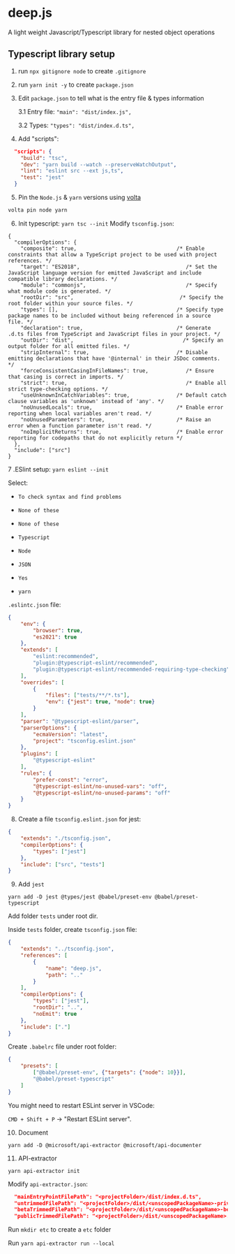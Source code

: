 # deep.js
A light weight Javascript/Typescript library for nested object operations

## Typescript library setup

1. run `npx gitignore node` to create `.gitignore`

2. run `yarn init -y` to create `package.json`

3. Edit `package.json` to tell what is the entry file & types information

    3.1 Entry file: `"main": "dist/index.js",`
    
    3.2 Types: `"types": "dist/index.d.ts",`

4. Add "scripts":

```json
  "scripts": {
    "build": "tsc",
    "dev": "yarn build --watch --preserveWatchOutput",
    "lint": "eslint src --ext js,ts",
    "test": "jest"
  }
```

5. Pin the `Node.js` & `yarn` versions using [volta](https://volta.sh/)

```bash
volta pin node yarn
```

6. Init typescript: `yarn tsc --init`
Modify `tsconfig.json`:

```jsonc
{
  "compilerOptions": {
    "composite": true,                                /* Enable constraints that allow a TypeScript project to be used with project references. */
    "target": "ES2018",                                  /* Set the JavaScript language version for emitted JavaScript and include compatible library declarations. */
    "module": "commonjs",                                /* Specify what module code is generated. */
    "rootDir": "src",                                  /* Specify the root folder within your source files. */
    "types": [],                                      /* Specify type package names to be included without being referenced in a source file. */
    "declaration": true,                              /* Generate .d.ts files from TypeScript and JavaScript files in your project. */
    "outDir": "dist",                                   /* Specify an output folder for all emitted files. */
    "stripInternal": true,                            /* Disable emitting declarations that have '@internal' in their JSDoc comments. */
    "forceConsistentCasingInFileNames": true,            /* Ensure that casing is correct in imports. */
    "strict": true,                                      /* Enable all strict type-checking options. */
    "useUnknownInCatchVariables": true,               /* Default catch clause variables as 'unknown' instead of 'any'. */
    "noUnusedLocals": true,                           /* Enable error reporting when local variables aren't read. */
    "noUnusedParameters": true,                       /* Raise an error when a function parameter isn't read. */
    "noImplicitReturns": true,                        /* Enable error reporting for codepaths that do not explicitly return */
  },
  "include": ["src"]
}
```
7 .ESlint setup: `yarn eslint --init`

Select:

* `To check syntax and find problems`

* `None of these`

* `None of these`

* `Typescript`

* `Node`

* `JSON`

* `Yes`

* `yarn`

`.eslintc.json` file:

```json
{
    "env": {
        "browser": true,
        "es2021": true
    },
    "extends": [
        "eslint:recommended",
        "plugin:@typescript-eslint/recommended",
        "plugin:@typescript-eslint/recommended-requiring-type-checking"
    ],
    "overrides": [
        {
            "files": ["tests/**/*.ts"],
            "env": {"jest": true, "node": true}
        }
    ],
    "parser": "@typescript-eslint/parser",
    "parserOptions": {
        "ecmaVersion": "latest",
        "project": "tsconfig.eslint.json"
    },
    "plugins": [
        "@typescript-eslint"
    ],
    "rules": {
        "prefer-const": "error",
        "@typescript-eslint/no-unused-vars": "off",
        "@typescript-eslint/no-unused-params": "off"
    }
}

```

8. Create a file `tsconfig.eslint.json` for jest:

```json
{
    "extends": "./tsconfig.json",
    "compilerOptions": {
        "types": ["jest"]
    },
    "include": ["src", "tests"]
}
```

9. Add `jest`

`yarn add -D jest @types/jest @babel/preset-env @babel/preset-typescript`

Add folder `tests` under root dir.

Inside `tests` folder, create `tsconfig.json` file:

```json
{
    "extends": "../tsconfig.json",
    "references": [
        {
            "name": "deep.js",
            "path": ".."
        }
    ],
    "compilerOptions": {
        "types": ["jest"],
        "rootDir": "..",
        "noEmit": true
    },
    "include": ["."]
}
```

Create `.babelrc` file under root folder:

```json
{
    "presets": [
        ["@babel/preset-env", {"targets": {"node": 10}}],
        "@babel/preset-typescript"
    ]
}
```

You might need to restart ESLint server in VSCode:

`CMD + Shift + P` -> "Restart ESLint server".

10. Document

`yarn add -D @microsoft/api-extractor @microsoft/api-documenter`

11. API-extractor

`yarn api-extractor init`

Modify `api-extractor.json`:

```json diff
  "mainEntryPointFilePath": "<projectFolder>/dist/index.d.ts",
  "untrimmedFilePath": "<projectFolder>/dist/<unscopedPackageName>-private.d.ts",
  "betaTrimmedFilePath": "<projectFolder>/dist/<unscopedPackageName>-beta.d.ts",
  "publicTrimmedFilePath": "<projectFolder>/dist/<unscopedPackageName>.d.ts"
```

Run `mkdir etc` to create a `etc` folder

Run `yarn api-extractor run --local`